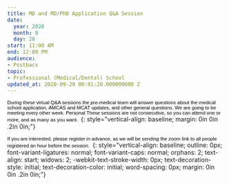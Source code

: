 ```yaml
---
title: MD and MD/PhD Application Q&A Session
date:
  year: 2020
  month: 8
  day: 28
start: 11:00 AM
end: 12:00 PM
audience:
- Postbacs
topic:
- Professional (Medical/Dental) School
updated_at: 2020-09-29 00:01:20.000000000 Z
---
```

<span style="font-size: 8.5pt; font-family: 'Verdana',sans-serif; color:
black;">During these virtual Q&amp;A sessions the pre-medical team will
answer questions about the medical school application, AMCAS and MCAT
updates, and other general questions. We are going to be meeting every
other week. Personal These sessions are not consecutive, so you can
attend one or more, and as many as you want. </span>
{: style="vertical-align: baseline; margin: 0in 0in .2in 0in;"}

<span style="font-size: 8.5pt; font-family: 'Verdana',sans-serif; color:
black;">If you are interested, please register in advance, as we will be
sending the zoom link to all people registered an hour before the
session. </span>
{: style="vertical-align: baseline; outline: 0px; font-variant-ligatures: normal; font-variant-caps: normal; orphans: 2; text-align: start; widows: 2; -webkit-text-stroke-width: 0px; text-decoration-style: initial; text-decoration-color: initial; word-spacing: 0px; margin: 0in 0in .2in 0in;"}

 
